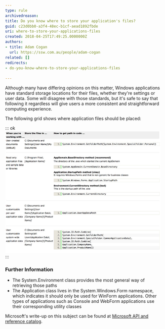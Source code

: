 ```yaml
---
type: rule
archivedreason: 
title: Do you know where to store your application's files?
guid: c23d0bb0-a3f4-48ec-b1cf-aead1892fbde
uri: where-to-store-your-applications-files
created: 2018-04-25T17:49:25.0000000Z
authors:
- title: Adam Cogan
  url: https://ssw.com.au/people/adam-cogan
related: []
redirects:
- do-you-know-where-to-store-your-applications-files

---
```


Although many have differing opinions on this matter, Windows applications have standard storage locations for their files, whether they're settings or user data. Some will disagree with those standards, but it's safe to say that following it regardless will give users a more consistent and straightforward computing experience.

The following grid shows where application files should be placed:


::: ok  
![](store-files.jpg)  
:::

<!--endintro-->



### Further Information


* The System.Environment class provides the most general way of retrieving those paths
* The Application class lives in the System.Windows.Form namespace, which indicates it should only be used for WinForm applications. Other types of applications such as Console and WebForm applications use their corresponding utility classes


Microsoft's write-up on this subject can be found at [Microsoft API and reference catalog](https://www.ssw.com.au/ssw/Redirect/Microsoft/MSDNFileSystem.htm).
